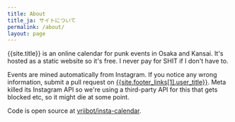 ```yaml
---
title: About
title_ja: サイトについて
permalink: /about/
layout: page
---
```


{{site.title}} is an online calendar for punk events in Osaka and Kansai. It's hosted as a static website so it's free. I never pay for SHIT if I don't have to.

Events are mined automatically from Instagram. If you notice any wrong information, submit a pull request on <a href="{{site.footer_links[1].user_url}}">{{site.footer_links[1].user_title}}</a>. Meta killed its Instagram API so we're using a third-party API for this that gets blocked etc, so it might die at some point. 

Code is open source at [vriibot/insta-calendar](https://github.com/vriibot/insta-calendar).